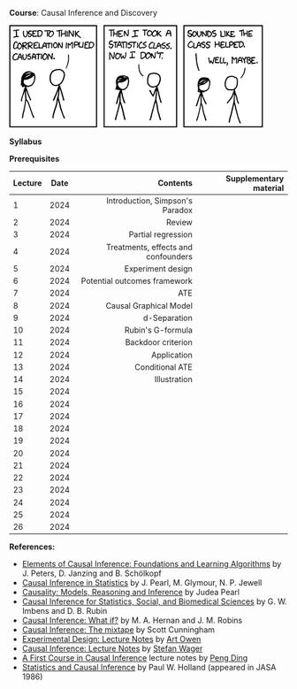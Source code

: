 **Course**: Causal Inference and Discovery


[![Correlation](https://raw.githubusercontent.com/tulasiramreddy/tulasiramreddy.github.io/master/correlation.png)](https://xkcd.com/552/ "Correlation doesn't imply causation, but it does waggle its eyebrows suggestively and gesture furtively while mouthing 'look over there'.")


**Syllabus**

**Prerequisites**

| Lecture   | Date   | Contents     | Supplementary material |
| :------------- | :----------: | -----------: | -----------: |
| 1|   2024  | Introduction, Simpson's Paradox  |  |
| 2|  2024  | Review | |
| 3|   2024  | Partial regression  |  |
| 4|  2024  | Treatments, effects and confounders | |
| 5|   2024  | Experiment design  |  |
| 6|  2024  | Potential outcomes framework | |
| 7|   2024  |  ATE |  |
| 8|  2024  | Causal Graphical Model | |
| 9|   2024  |  d-Separation |  |
| 10|  2024  | Rubin's G-formula | |
| 11|   2024  | Backdoor criterion  |  |
| 12|  2024  | Application | |
| 13|   2024  |  Conditional ATE |  |
| 14|  2024  |Illustration | |
| 15|   2024  |   |  |
| 16|  2024  |  | |
| 17|   2024  |   |  |
| 18|  2024  |  | |
| 19|   2024  |   |  |
| 20|  2024  |  | |
| 21|   2024  |   |  |
| 22|  2024  |  | |
| 23|   2024  |   |  |
| 24|  2024  |  | |
| 25|   2024  |   |  |
| 26|  2024  |  | |



**References:**
- [Elements of Causal Inference: Foundations and Learning Algorithms](https://mitpress.mit.edu/9780262037310/elements-of-causal-inference/) by J. Peters, D. Janzing and B. Schölkopf
- [Causal Inference in Statistics](http://bayes.cs.ucla.edu/PRIMER/) by J. Pearl, M. Glymour, N. P. Jewell
- [Causality: Models, Reasoning and Inference](http://bayes.cs.ucla.edu/BOOK-2K/) by Judea Pearl
- [Causal Inference for Statistics, Social, and Biomedical Sciences](https://www.cambridge.org/core/books/causal-inference-for-statistics-social-and-biomedical-sciences/71126BE90C58F1A431FE9B2DD07938AB) by G. W. Imbens and D. B. Rubin
- [Causal Inference: What if?](https://www.hsph.harvard.edu/miguel-hernan/wp-content/uploads/sites/1268/2023/05/hernanrobins_WhatIf_14may23.pdf) by M. A. Hernan and J. M. Robins
- [Causal Inference: The mixtape](https://mixtape.scunning.com/) by Scott Cunningham
- [Experimental Design: Lecture Notes](https://artowen.su.domains/courses/363/doenotes.pdf) by [Art Owen](https://artowen.su.domains/)
- [Causal Inference: Lecture Notes](https://web.stanford.edu/~swager/stats361.pdf) by [Stefan Wager](https://web.stanford.edu/~swager/)
- [A First Course in Causal Inference](https://arxiv.org/abs/2305.18793) lecture notes by [Peng Ding](https://sites.google.com/site/pengdingpku/)
- [Statistics and Causal Inference](https://www.jstor.org/stable/2289064) by Paul W. Holland (appeared in JASA 1986)
